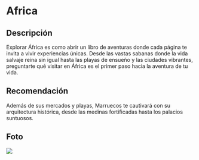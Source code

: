 # Africa

## Descripción
Explorar África es como abrir un libro de aventuras donde cada página te invita a vivir experiencias únicas. Desde las vastas sabanas donde la vida salvaje reina sin igual hasta las playas de ensueño y las ciudades vibrantes, preguntarte qué visitar en África es el primer paso hacia la aventura de tu vida.

## Recomendación
Además de sus mercados y playas, Marruecos te cautivará con su arquitectura histórica, desde las medinas fortificadas hasta los palacios suntuosos. 

## Foto
![](https://ecommerceapi.assistcard.com/Api/ImagesHandler/GetImage?freeImageCode=xes-viajarafrica02)
